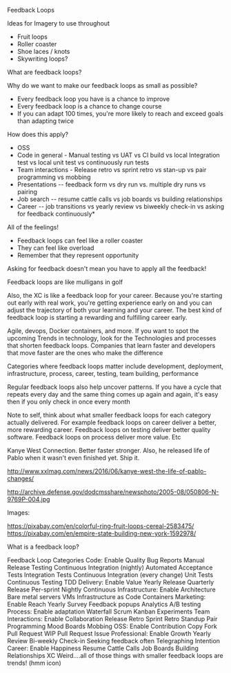 Feedback Loops

Ideas for Imagery to use throughout

* Fruit loops
* Roller coaster
* Shoe laces / knots
* Skywriting loops?

What are feedback loops?

Why do we want to make our feedback loops as small as possible?

* Every feedback loop you have is a chance to improve
* Every feedback loop is a chance to change course
* If you can adapt 100 times, you're more likely to reach and exceed goals than adapting twice

How does this apply?

* OSS 
* Code in general - Manual testing vs UAT vs CI build vs local Integration test vs local unit test vs continuously run tests
* Team interactions - Release retro vs sprint retro vs stan-up vs pair programming vs mobbing
* Presentations -- feedback form vs dry run vs. multiple dry runs vs pairing 
* Job search -- resume cattle calls vs job boards vs building relationships
* Career -- job transitions vs yearly review vs biweekly check-in vs asking for feedback continuously* 
 
All of the feelings!

* Feedback loops can feel like a roller coaster
* They can feel like overload
* Remember that they represent opportunity

Asking for feedback doesn't mean you have to apply all the feedback!


Feedback loops are like mulligans in golf

Also, the XC is like a feedback loop for your career. Because you're starting out early with real work, you're getting experience early on and you can adjust the trajectory of both your learning and your career. The best kind of feedback loop is starting a rewarding and fulfilling career early.

Agile, devops, Docker containers, and more. If you want to spot the upcoming Trends in technology, look for the Technologies and processes that shorten feedback loops. Companies that learn faster and developers that move faster are the ones who make the difference

Categories where feedback loops matter include development, deployment, infrastructure, process, career, testing, team building, performance


Regular feedback loops also help uncover patterns. If you have a cycle that repeats every day and the same thing comes up again and again, it's easy then if you only check in once every month

Note to self, think about what smaller feedback loops for each category actually delivered. For example feedback loops on career deliver a better, more rewarding career. Feedback loops on testing deliver better quality software. Feedback loops on process deliver more value. Etc

Kanye West Connection. Better faster stronger. Also, he released life of Pablo when it wasn't even finished yet. Ship it.

http://www.xxlmag.com/news/2016/06/kanye-west-the-life-of-pablo-changes/

http://archive.defense.gov/dodcmsshare/newsphoto/2005-08/050806-N-9769P-004.jpg

Images:

https://pixabay.com/en/colorful-ring-fruit-loops-cereal-2583475/
https://pixabay.com/en/empire-state-building-new-york-1592978/


What is a feedback loop?

Feedback Loop Categories
    Code: Enable Quality
        Bug Reports
        Manual Release Testing
        Continuous Integration (nightly)
        Automated Acceptance Tests
        Integration Tests
        Continuous Integration (every change)
        Unit Tests
        Continuous Testing
        TDD
    Delivery: Enable Value
        Yearly Release
        Quarterly Release
        Per-sprint
        Nightly
        Continuous
    Infrastructure: Enable Architecture
        Bare metal servers
        VMs
        Infrastructure as Code
        Containers
    Marketing: Enable Reach
        Yearly Survey
        Feedback popups
        Analytics
        A/B testing
    Process: Enable adaptation
        Waterfall
        Scrum
        Kanban
        Experiments
    Team Interactions: Enable Collaboration
        Release Retro
        Sprint Retro
        Standup
        Pair Programming
        Mood Boards
        Mobbing
    OSS: Enable Contribution
        Copy
        Fork 
        Pull Request
        WIP Pull Request
        Issue
    Professional: Enable Growth
        Yearly Review
        Bi-weekly Check-in
        Seeking feedback often
        Telegraphing Intention
    Career: Enable Happiness
        Resume Cattle Calls
        Job Boards
        Building Relationships
        XC
Weird....all of those things with smaller feedback loops are trends! (hmm icon)
